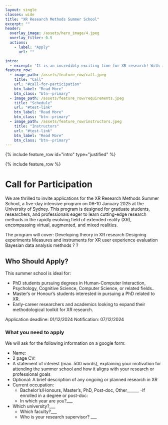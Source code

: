 ```yaml
---
layout: single
classes: wide
title: "XR Research Methods Summer School"
excerpt: ""
header:
  overlay_image: /assets/hero_image/4.jpeg
  overlay_filter: 0.5
  actions:
    - label: "Apply"
      url: ""

intro: 
  - excerpt: 'It is an incredibly exciting time for XR research! With immersive technologies rapidly advancing, we are at the brink of wider commercial adoption of MR and VR headsets. Research in this area can shape the future of how we work, learn, play, and socialise.'
feature_row:
  - image_path: /assets/feature_row/call.jpeg
    title: "Call"
    url: "#call-for-participation"
    btn_label: "Read More"
    btn_class: "btn--primary" 
  - image_path: /assets/feature_row/requirements.jpeg
    title: "Schedule"
    url: "#test-link"
    btn_label: "Read More"
    btn_class: "btn--primary" 
  - image_path: /assets/feature_row/instructors.jpeg
    title: "Instructors"
    url: "#test-link"
    btn_label: "Read More"
    btn_class: "btn--primary"
---
```


{% include feature_row id="intro" type="justified" %}

{% include feature_row %}

# Call for Participation

We are thrilled to invite applications for the XR Research Methods Summer School, a five-day intensive program on 06-10 January 2025 at the University of Sydney. This program is designed for graduate students, researchers, and professionals eager to learn cutting-edge research methods in the rapidly evolving field of extended reality (XR), encompassing virtual, augmented, and mixed realities.


The program will cover:
Developing theory in XR research
Designing experiments
Measures and instruments for XR user experience evaluation
Bayesian data analysis methods
?
?

## Who Should Apply?

This summer school is ideal for:

- PhD students pursuing degrees in Human-Computer Interaction, Psychology, Cognitive Science, Computer Science, or related fields..
- Master’s or Honour’s students interested in pursuing a PhD related to XR.
- Early-career researchers and academics looking to expand their methodological toolkit for XR research.

Application deadline: 01/12/2024
Notification: 07/12/2024

### What you need to apply

We will ask for the following information on a google form:

- Name:
- 2 page CV:
- A statement of interest (max. 500 words), explaining your motivation for attending the summer school and how it aligns with your research or professional goals
- Optional: A brief description of any ongoing or planned research in XR
- Current occupation:
  - Bachelor’s/Honours, Master’s, PhD, Post-doc, Other______
-If enrolled in a degree or post-doc:
  - In which year are you?___
- Which university?___
  - Which faculty?___
  - Who is your research supervisor? ___
